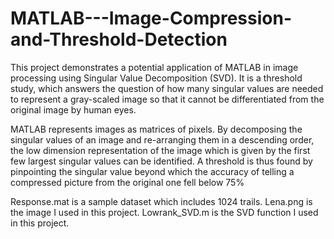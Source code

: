 # MATLAB---Image-Compression-and-Threshold-Detection

This project demonstrates a potential application of MATLAB in image processing using Singular Value Decomposition (SVD). It is a threshold study, which answers the question of how many singular values are needed to represent a gray-scaled image so that it cannot be differentiated from the original image by human eyes.

MATLAB represents images as matrices of pixels. By decomposing the singular values of an image and re-arranging them in a descending order, the low dimension representation of the image which is given by the first few largest singular values can be identified. A threshold is thus found by pinpointing the singular value beyond which the accuracy of telling a compressed picture from the original one fell below 75%

Response.mat is a sample dataset which includes 1024 trails.
Lena.png is the image I used in this project.
Lowrank_SVD.m is the SVD function I used in this project.
